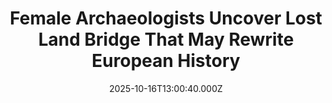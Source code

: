 ---
title: "Female Archaeologists Uncover Lost Land Bridge That May Rewrite European History"
date: 2025-10-16T13:00:40.000Z
category: Human Kindness
externalLink: "https://www.goodnewsnetwork.org/female-archaeologists-uncover-lost-land-bridge-that-may-rewrite-european-history/"
image: ""
excerpt: "Stretches of land, now hidden beneath the sea, may have given early humans a way to move between what is today Turkey and Europe, according to groundbreaking new research in this little-studied region. The recently published study reveals the first evidence of Paleolithic activity in Ayvalık, and may reshape how scientists understand our species’ journey […] The post Female Archaeologists…"
---